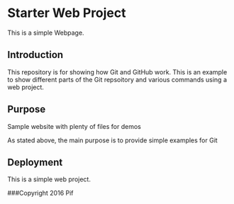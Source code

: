 # Starter Web Project
This is a simple Webpage.

## Introduction
This repository is for showing how Git and GitHub work.
This is an example to show different parts of the Git repsoitory and various commands using a web project.

## Purpose

Sample website with plenty of files for demos

As stated above, the main purpose is to provide simple examples for Git

## Deployment

This is a simple web project.

###Copyright
2016 Pif